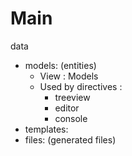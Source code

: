 # Main

data 
- models: (entities) 
  - View : Models
  - Used by directives : 
    - treeview
    - editor
    - console
- templates:
- files: (generated files)
